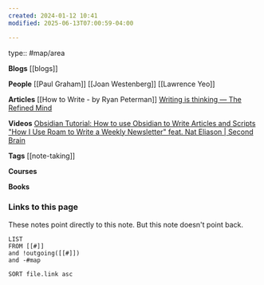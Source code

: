 ```yaml
---
created: 2024-01-12 10:41
modified: 2025-06-13T07:00:59-04:00

---
```

type:: #map/area 

**Blogs**
[[blogs]]

**People**
[[Paul Graham]]
[[Joan Westenberg]]
[[Lawrence Yeo]]


**Articles**
[[How to Write - by Ryan Peterman]]
[Writing is thinking — The Refined Mind](https://tannenbaum.netlify.app/writing-is-thinking)


**Videos**
[Obsidian Tutorial: How to use Obsidian to Write Articles and Scripts](https://www.youtube.com/watch?v=a7EPjeyHvj0)
["How I Use Roam to Write a Weekly Newsletter" feat. Nat Eliason | Second Brain](https://www.youtube.com/watch?v=jWIdQfcQKTc&list=PLVNXAaej57W5TVg9-4vzH_oqwT8aAGnOL&index=5)

**Tags**
[[note-taking]]

**Courses**

**Books**

### Links to this page
These notes point directly to this note. But this note doesn't point back.
```dataview
LIST
FROM [[#]]
and !outgoing([[#]])
and -#map

SORT file.link asc
```
